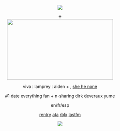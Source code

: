 &nbsp;
<div align="center">
 
![](https://komarev.com/ghpvc/?username=moidix&label=🗝&color=18263b&abbreviated=true)

<div>
<div align="center">
♰
<div>
<img src="https://files.catbox.moe/f9y0b9.gif" width="350" height="200" />

<div align="center">
 
viva ː lamprey ː aiden + , [she he none](https://pronouns.cc/@jiluka)

#1 date everything fan + n-sharing dirk deveraux yume

en/fr/esp

[rentry](https://rentry.co/wrecked) [ata](https://malice.atabook.org) [rblx](https://www.roblox.com/users/5809349077/profile) [lastfm](https://last.fm/user/pawincess)
 
![](https://spotify-github-profile.kittinanx.com/api/view.svg?uid=314mkicxlkkdu2xbfq5sn4qlspni&cover_image=true&theme=natemoo-re&show_offline=true&background_color=121212&interchange=false&bar_color=1448c2&bar_color_cover=false)
<div>
